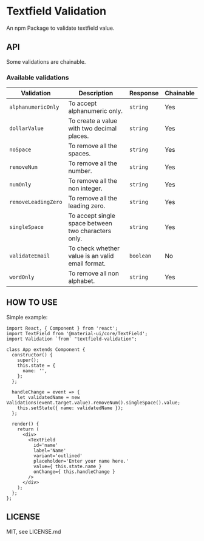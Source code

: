 # Textfield Validation

An npm Package to validate textfield value.

## API

Some validations are chainable.

### Available validations

| Validation | Description | Response | Chainable |
| --- | --- | --- | --- |
|`alphanumericOnly` | To accept alphanumeric only. | `string` | Yes |
|`dollarValue` | To create a value with two decimal places. | `string` | Yes |
|`noSpace` | To remove all the spaces. | `string` | Yes |
|`removeNum` | To remove all the number. | `string` | Yes |
|`numOnly` | To remove all the non integer. | `string` | Yes |
|`removeLeadingZero` | To remove all the leading zero. | `string` | Yes |
|`singleSpace` | To accept single space between two characters only. | `string` | Yes |
|`validateEmail` | To check whether value is an valid email format. | `boolean` | No |
|`wordOnly` | To remove all non alphabet. | `string` | Yes |

## HOW TO USE

Simple example:

```ReactJS
import React, { Component } from 'react';
import TextField from '@material-ui/core/TextField';
import Validation `from` "textfield-validation";

class App extends Component {
  constructor() {
    super();
    this.state = {
      name: '',
    };
  };

  handleChange = event => {
    let validatedName = new Validations(event.target.value).removeNum().singleSpace().value;
    this.setState({ name: validatedName });
  };

  render() {
    return (
      <div>
        <TextField
          id='name'
          label='Name'
          variant='outlined'
          placeholder='Enter your name here.'
          value={ this.state.name }
          onChange={ this.handleChange }
        />
      </div>
    );
  };
};
```

## LICENSE

MIT, see LICENSE.md